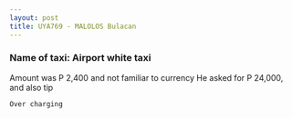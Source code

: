 ```yaml
---
layout: post
title: UYA769 - MALOLOS Bulacan
---
```


### Name of taxi: Airport white taxi

Amount was P 2,400 and not familiar to currency He asked for P 24,000, and also tip

```Over charging```
